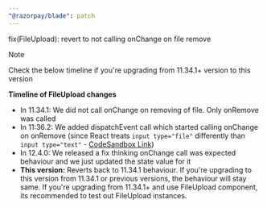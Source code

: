 ```yaml
---
"@razorpay/blade": patch
---
```


fix(FileUpload): revert to not calling onChange on file remove

> [!NOTE]
>
> Check the below timeline if you're upgrading from 11.34.1+ version to this version

**Timeline of FileUpload changes**

-   In 11.34.1: We did not call onChange on removing of file. Only onRemove was called
-   In 11:36.2: We added dispatchEvent call which started calling onChange on onRemove (since React treats `input type="file"` differently than `input type="text"` - [CodeSandbox Link](https://codesandbox.io/p/sandbox/friendly-ishizaka-yk7mm3))
-   In 12.4.0: We released a fix thinking onChange call was expected behaviour and we just updated the state value for it
-   **This version:** Reverts back to 11.34.1 behaviour. If you're upgrading to this version from 11.34.1 or previous versions, the behaviour will stay same. If you're upgrading from 11.34.1+ and use FileUpload component, its recommended to test out FileUpload instances.

